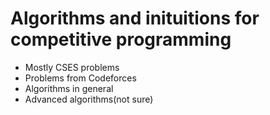 # Algorithms and inituitions for competitive programming

 * Mostly CSES problems
 * Problems from Codeforces
 * Algorithms in general
 * Advanced algorithms(not sure)
